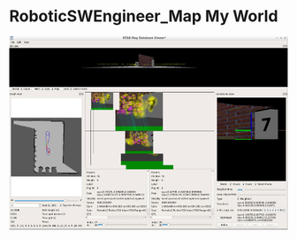 # RoboticSWEngineer_Map My World

<img src="https://github.com/epoc88/RoboticsSWEngineer_MapMyWorld/blob/master/media/RTAB-Map_databaseViewer.jpg" width=600 height =350>
